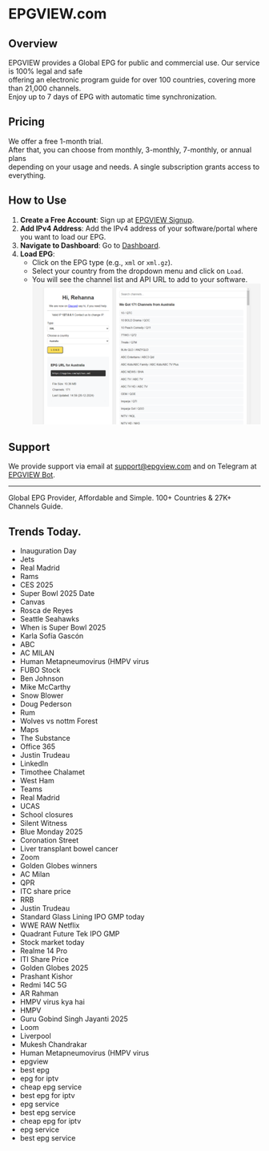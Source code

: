 # EPGVIEW.com



## Overview
EPGVIEW provides a Global EPG for public and commercial use. Our service is 100% legal and safe\
offering an electronic program guide for over 100 countries, covering more than 21,000 channels.\
Enjoy up to 7 days of EPG with automatic time synchronization.

## Pricing
We offer a free 1-month trial. \
After that, you can choose from monthly, 3-monthly, 7-monthly, or annual plans \
depending on your usage and needs. A single subscription grants access to everything.

## How to Use
1. **Create a Free Account**: Sign up at [EPGVIEW Signup](https://epgview.com/signup.php).
2. **Add IPv4 Address**: Add the IPv4 address of your software/portal where you want to load our EPG.
3. **Navigate to Dashboard**: Go to [Dashboard](https://epgview.com/dashboard.php).
4. **Load EPG**:
   - Click on the EPG type (e.g., `xml` or `xml.gz`).
   - Select your country from the dropdown menu and click on `Load`.
   - You will see the channel list and API URL to add to your software.
![EPGVIEW](img/dashboard.png)
## Support
We provide support via email at [support@epgview.com](mailto:support@epgview.com) and on Telegram at [EPGVIEW Bot](https://t.me/epgview_bot).

---

Global EPG Provider, Affordable and Simple. 100+ Countries & 27K+ Channels Guide.

## Trends Today.

- Inauguration Day
- Jets
- Real Madrid
- Rams
- CES 2025
- Super Bowl 2025 Date
- Canvas
- Rosca de Reyes
- Seattle Seahawks
- When is Super Bowl 2025
- Karla Sofía Gascón
- ABC
- AC MILAN
- Human Metapneumovirus (HMPV virus
- FUBO Stock
- Ben Johnson
- Mike McCarthy
- Snow Blower
- Doug Pederson
- Rum
- Wolves vs nottm Forest
- Maps
- The Substance
- Office 365
- Justin Trudeau
- LinkedIn
- Timothee Chalamet
- West Ham
- Teams
- Real Madrid
- UCAS
- School closures
- Silent Witness
- Blue Monday 2025
- Coronation Street
- Liver transplant bowel cancer
- Zoom
- Golden Globes winners
- AC Milan
- QPR
- ITC share price
- RRB
- Justin Trudeau
- Standard Glass Lining IPO GMP today
- WWE RAW Netflix
- Quadrant Future Tek IPO GMP
- Stock market today
- Realme 14 Pro
- ITI Share Price
- Golden Globes 2025
- Prashant Kishor
- Redmi 14C 5G
- AR Rahman
- HMPV virus kya hai
- HMPV
- Guru Gobind Singh Jayanti 2025
- Loom
- Liverpool
- Mukesh Chandrakar
- Human Metapneumovirus (HMPV virus
- epgview
- best epg
- epg for iptv
- cheap epg service
- best epg for iptv
- epg service
- best epg service
- cheap epg for iptv
- epg service
- best epg service
